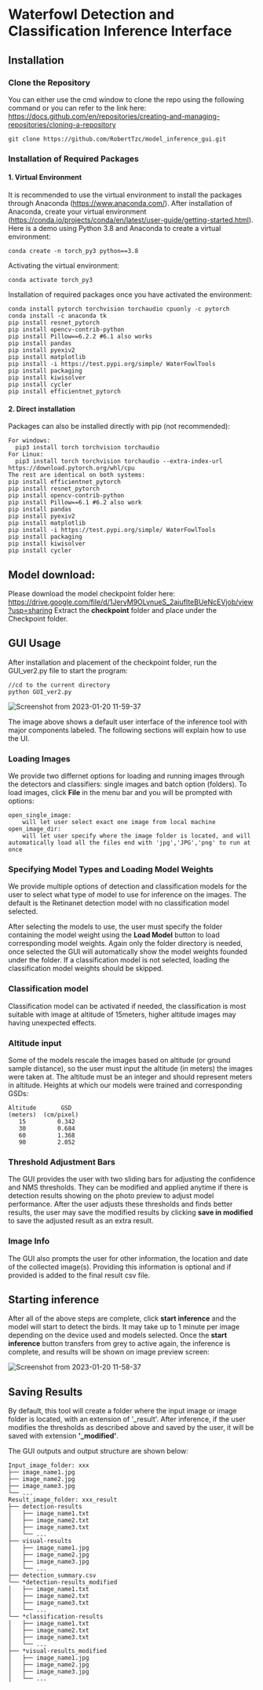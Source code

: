 # Waterfowl Detection and Classification Inference Interface


## Installation

### Clone the Repository
You can either use the cmd window to clone the repo using the following command or you can refer to the link here: https://docs.github.com/en/repositories/creating-and-managing-repositories/cloning-a-repository
```
git clone https://github.com/RobertTzc/model_inference_gui.git
```
### Installation of Required Packages
#### 1. Virtual Environment

It is recommended to use the virtual environment to install the packages through Anaconda (https://www.anaconda.com/). After installation of Anaconda, create your virtual environment (https://conda.io/projects/conda/en/latest/user-guide/getting-started.html). Here is a demo using Python 3.8 and Anaconda to create a virtual environment:
```
conda create -n torch_py3 python==3.8
```
Activating the virtual environment:
```
conda activate torch_py3
```
Installation of required packages once you have activated the environment:
```
conda install pytorch torchvision torchaudio cpuonly -c pytorch
conda install -c anaconda tk
pip install resnet_pytorch
pip install opencv-contrib-python
pip install Pillow==6.2.2 #6.1 also works
pip install pandas
pip install pyexiv2
pip install matplotlib
pip install -i https://test.pypi.org/simple/ WaterFowlTools
pip install packaging
pip install kiwisolver
pip install cycler
pip install efficientnet_pytorch
```
#### 2. Direct installation
Packages can also be installed directly with pip (not recommended):

```
For windows:
  pip3 install torch torchvision torchaudio
For Linux:
  pip3 install torch torchvision torchaudio --extra-index-url https://download.pytorch.org/whl/cpu
The rest are identical on both systems:
pip install efficientnet_pytorch
pip install resnet_pytorch
pip install opencv-contrib-python
pip install Pillow==6.1 #6.2 also work
pip install pandas
pip install pyexiv2
pip install matplotlib
pip install -i https://test.pypi.org/simple/ WaterFowlTools
pip install packaging
pip install kiwisolver
pip install cycler
```

## Model download:
Please download the model checkpoint folder here: https://drive.google.com/file/d/1JervM9OLvnueS_2aiufIteBUeNcEVjob/view?usp=sharing
Extract the **checkpoint** folder and place under the Checkpoint folder.

## GUI Usage
After installation and placement of the checkpoint folder, run the GUI_ver2.py file to start the program:
```
//cd to the current directory
python GUI_ver2.py
```
![Screenshot from 2023-01-20 11-59-37](https://user-images.githubusercontent.com/71574752/213773521-64013052-a17f-430c-9e7e-ac509a85f9ac.png)

The image above shows a default user interface of the inference tool with major components labeled. The following sections will explain how to use the UI.

### Loading Images 
We provide two differnet options for loading and running images through the detectors and classifiers: single images and batch option (folders). 
To load images, click **File** in the menu bar and you will be prompted with options: 
```
open_single_image: 
    will let user select exact one image from local machine
open_image_dir:
    will let user specify where the image folder is located, and will automatically load all the files end with 'jpg','JPG','png' to run at once
```

### Specifying Model Types and Loading Model Weights
We provide multiple options of detection and classification models for the user to select what type of model to use for inference on the images. The default is the Retinanet detection model with no classification model selected.

After selecting the models to use, the user must specify the folder containing the model weight using the **Load Model** button to load corresponding model weights. Again only the folder directory is needed, once selected the GUI will automatically show the model weights founded under the folder. If a classification model is not selected, loading the classification model weights should be skipped.

### Classification model

Classification model can be activated if needed, the classification is most suitable with image at altitude of 15meters, higher altitude images may having unexpected effects.

### Altitude input
Some of the models rescale the images based on altitude (or ground sample distance), so the user must input the altitude (in meters) the images were taken at. The altitude must be an integer and should represent meters in altitude.
Heights at which our models were trained and corresponding GSDs:
```
Altitude       GSD
(meters)  (cm/pixel)
   15         0.342
   30         0.684
   60         1.368
   90         2.052
```

### Threshold Adjustment Bars

The GUI provides the user with two sliding bars for adjusting the confidence and NMS thresholds. They can be modified and applied anytime if there is detection results showing on the photo preview to adjust model performance. After the user adjusts these thresholds and finds better results, the user may save the modified results by clicking **save in modified** to save the adjusted result as an extra result.

### Image Info

The GUI also prompts the user for other information, the location and date of the collected image(s). Providing this information is optional and if provided is added to the final result csv file.

## Starting inference

After all of the above steps are complete, click **start inference** and the model will start to detect the birds. It may take up to 1 minute per image depending on the device used and models selected. Once the **start inference** button transfers from grey to active again, the inference is complete, and results will be shown on image preview screen:

![Screenshot from 2023-01-20 11-58-37](https://user-images.githubusercontent.com/71574752/213773610-0a97c2f4-8f3a-4743-ba2a-c0f59b29050f.png)

## Saving Results
By default, this tool will create a folder where the input image or image folder is located, with an extension of '_result'. After inference, if the user modifies the thresholds as described above and saved by the user, it will be saved with extension **'_modified'**.

The GUI outputs and output structure are shown below:
```
Input_image_folder: xxx 
├── image_name1.jpg
├── image_name2.jpg
├── image_name3.jpg
└── ...
Result_image_folder: xxx_result
├── detection-results
│   ├── image_name1.txt
│   ├── image_name2.txt
│   ├── image_name3.txt
│   └── ...
├── visual-results
│   ├── image_name1.jpg
│   ├── image_name2.jpg
│   ├── image_name3.jpg
│   └── ...
├── detection_summary.csv
└── *detection-results_modified
│   ├── image_name1.txt
│   ├── image_name2.txt
│   ├── image_name3.txt
│   └── ...
└── *classification-results
│   ├── image_name1.txt
│   ├── image_name2.txt
│   ├── image_name3.txt
│   └── ...
├── *visual-results_modified
│   ├── image_name1.jpg
│   ├── image_name2.jpg
│   ├── image_name3.jpg
│   └── ...
```
